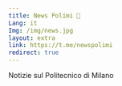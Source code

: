 ```yaml
---
title: News Polimi 📰
Lang: it
Img: /img/news.jpg
layout: extra
link: https://t.me/newspolimi
redirect: true
---
```

Notizie sul Politecnico di Milano